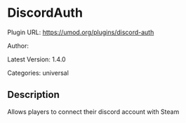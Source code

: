 # DiscordAuth

Plugin URL: https://umod.org/plugins/discord-auth

Author: 

Latest Version: 1.4.0

Categories: universal

## Description

Allows players to connect their discord account with Steam
